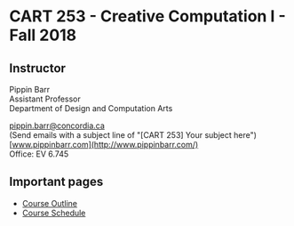 # CART 253 - Creative Computation I - Fall 2018

## Instructor

Pippin Barr  
Assistant Professor  
Department of Design and Computation Arts  

[pippin.barr@concordia.ca](mailto:pippin.barr@concordia.ca)  
(Send emails with a subject line of "[CART 253] Your subject here")  
[www.pippinbarr.com](http://www.pippinbarr.com/)  
Office: EV 6.745  

## Important pages

- [Course Outline](course_information/Course-Outline.md)
- [Course Schedule](course_information/Course-Schedule.md)
